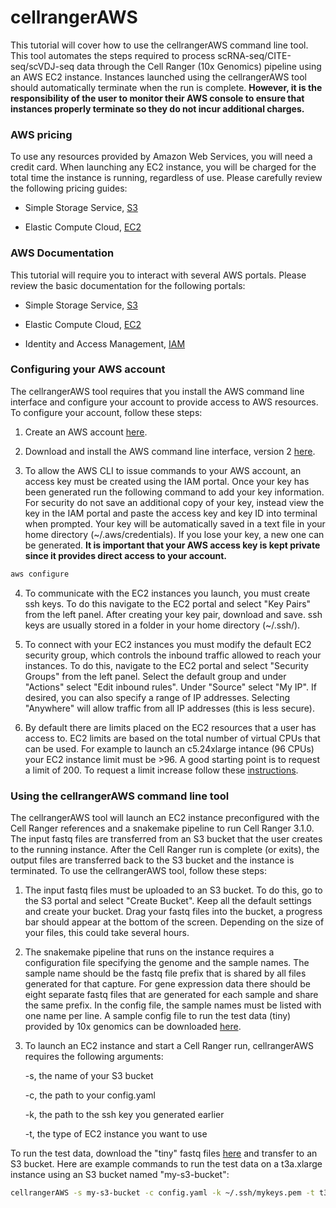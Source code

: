 # cellrangerAWS

This tutorial will cover how to use the cellrangerAWS command line tool. This
tool automates the steps required to process scRNA-seq/CITE-seq/scVDJ-seq data
through the Cell Ranger (10x Genomics) pipeline using an AWS EC2 instance.
Instances launched using the cellrangerAWS tool should automatically terminate
when the run is complete. **However, it is the responsibility of the user to 
monitor their AWS console to ensure that instances properly terminate so they do
not incur additional charges.**

### AWS pricing

To use any resources provided by Amazon Web Services, you will need a credit
card. When launching any EC2 instance, you will be charged for the total time 
the instance is running, regardless of use. Please carefully review the 
following pricing guides:

* Simple Storage Service, [S3](https://aws.amazon.com/s3/pricing/)

* Elastic Compute Cloud, [EC2](https://aws.amazon.com/ec2/pricing/on-demand/)

### AWS Documentation

This tutorial will require you to interact with several AWS portals. Please
review the basic documentation for the following portals:

* Simple Storage Service, [S3](https://docs.aws.amazon.com/AmazonS3/latest/gsg/GetStartedWithS3.html)

* Elastic Compute Cloud, [EC2](https://docs.aws.amazon.com/AWSEC2/latest/UserGuide/concepts.html)

* Identity and Access Management, [IAM](https://docs.aws.amazon.com/IAM/latest/UserGuide/introduction.html)

### Configuring your AWS account

The cellrangerAWS tool requires that you install the AWS command line interface
and configure your account to provide access to AWS resources. To configure your
account, follow these steps:

1. Create an AWS account [here](https://aws.amazon.com/console/).

2. Download and install the AWS command line interface, version 2 [here](https://aws.amazon.com/cli/).

3. To allow the AWS CLI to issue commands to your AWS account, an access key
must be created using the IAM portal. Once your key has been generated run the
following command to add your key information. For security do not save an
additional copy of your key, instead view the key in the IAM portal and paste
the access key and key ID into terminal when prompted. Your key will be
automatically saved in a text file in your home directory (~/.aws/credentials).
If you lose your key, a new one can be generated. **It is important that your 
AWS access key is kept private since it provides direct access to your
account.**

``` bash
aws configure
```

4. To communicate with the EC2 instances you launch, you must create ssh keys. 
To do this navigate to the EC2 portal and select "Key Pairs" from the left
panel. After creating your key pair, download and save. ssh keys are usually
stored in a folder in your home directory (~/.ssh/).

5. To connect with your EC2 instances you must modify the default EC2 security
group, which controls the inbound traffic allowed to reach your instances. To do
this, navigate to the EC2 portal and select "Security Groups" from the left
panel. Select the default group and under "Actions" select "Edit inbound rules".
Under "Source" select "My IP". If desired, you can also specify a range of IP
addresses. Selecting "Anywhere" will allow traffic from all IP addresses (this
is less secure).

6. By default there are limits placed on the EC2 resources that a user has
access to. EC2 limits are based on the total number of virtual CPUs that
can be used. For example to launch an c5.24xlarge intance (96 CPUs) your EC2
instance limit must be >96. A good starting point is to request a limit of 200.
To request a limit increase follow these [instructions](https://aws.amazon.com/premiumsupport/knowledge-center/ec2-instance-limit/).

### Using the cellrangerAWS command line tool

The cellrangerAWS tool will launch an EC2 instance preconfigured with the Cell 
Ranger references and a snakemake pipeline to run Cell Ranger 3.1.0. The input
fastq files are transferred from an S3 bucket that the user creates to the
running instance. After the Cell Ranger run is complete (or exits), the output
files are transferred back to the S3 bucket and the instance is terminated. To
use the cellrangerAWS tool, follow these steps:

1. The input fastq files must be uploaded to an S3 bucket. To do this, go to the
S3 portal and select "Create Bucket". Keep all the default settings and create
your bucket. Drag your fastq files into the bucket, a progress bar should appear
at the bottom of the screen. Depending on the size of your files, this could
take several hours.

2. The snakemake pipeline that runs on the instance requires a configuration
file specifying the genome and the sample names. The sample name should be the
fastq file prefix that is shared by all files generated for that capture. For
gene expression data there should be eight separate fastq files that are
generated for each sample and share the same prefix. In the config file, the
sample names must be listed with one name per line. A sample config file to run
the test data (tiny) provided by 10x genomics can be downloaded [here](https://github.com/rnabioco/cellrangerAWS/raw/master/PIPELINE/config.yaml).

3. To launch an EC2 instance and start a Cell Ranger run, cellrangerAWS
requires the following arguments:

	-s, the name of your S3 bucket

	-c, the path to your config.yaml

	-k, the path to the ssh key you generated earlier

	-t, the type of EC2 instance you want to use

To run the test data, download the "tiny" fastq files [here](https://github.com/rnabioco/cellrangerAWS/tree/master/DATA/tiny_data)
and transfer to an S3 bucket. Here are example commands to run the test data
on a t3a.xlarge instance using an S3 bucket named "my-s3-bucket":

``` bash
cellrangerAWS -s my-s3-bucket -c config.yaml -k ~/.ssh/mykeys.pem -t t3a.xlarge
```


